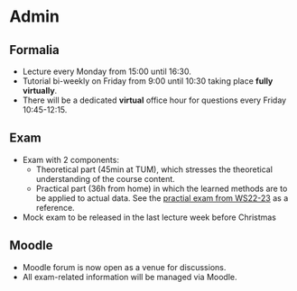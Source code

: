 # Admin

## Formalia

- Lecture every Monday from 15:00 until 16:30.
- Tutorial bi-weekly on Friday from 9:00 until 10:30 taking place **fully virtually**.
- There will be a dedicated **virtual** office hour for questions every Friday 10:45-12:15.

## Exam

- Exam with 2 components:
  - Theoretical part (45min at TUM), which stresses the theoretical understanding of the course content.
  - Practical part (36h from home) in which the learned methods are to be applied to actual data. See the [practial exam from WS22-23](practical_exam.ipynb) as a reference.
- Mock exam to be released in the last lecture week before Christmas

## Moodle

- Moodle forum is now open as a venue for discussions.
- All exam-related information will be managed via Moodle.
